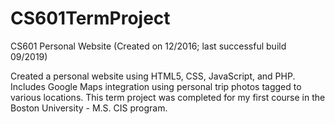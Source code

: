 # CS601TermProject
CS601 Personal Website (Created on 12/2016; last successful build 09/2019)

Created a personal website using HTML5, CSS, JavaScript, and PHP. Includes Google Maps integration using personal trip photos tagged to various locations. This term project was completed for my first course in the Boston University - M.S. CIS program. 


